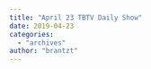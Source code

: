 ```yaml
---
title: "April 23 TBTV Daily Show"
date: 2019-04-23
categories: 
  - "archives"
author: "brantzt"
---
```



